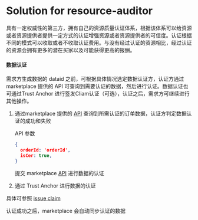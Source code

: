 # Solution for resource-auditor

具有一定权威性的第三方，拥有自己的资源质量认证体系，根据该体系可以给资源或者资源提供者提供一定方式的认证增强资源或者资源提供者的可信度。认证根据不同的模式可以收取或者不收取认证费用。与没有经过认证的资源相比，经过认证的资源会拥有更多的潜在买家以及可能获得更高的报酬。



#### 数据认证

需求方生成数据的 dataid 之前，可根据具体情况选定数据认证方，认证方通过 marketplace 提供的 API 可查询到需要认证的数据，然后进行认证。数据认证也可通过Trust Anchor 进行签发Cliam认证（可选），认证之后，需求方可继续进行其他操作。

1. 通过marketplace 提供的 [API]() 查询到所需认证的订单数据，认证方判定数据认证的成功和失败

   API 参数

   ```json
   {
     orderId: 'orderId',
     isCer: true,
   }
   ```

   提交 marketplace [API]() 进行数据的认证

   

2.  通过 Trust Anchor 进行数据的认证

   具体可参照 [issue claim](../../../ontid/business/scenarios/trust-anchor/issue.md)

   认证成功之后，marketplace 会自动同步认证的数据



